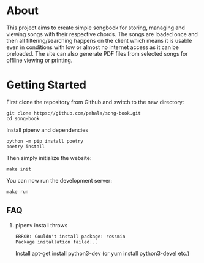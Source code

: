 
# About
This project aims to create simple songbook for storing, managing and viewing songs with their respective chords. The songs are loaded once and then all filtering/searching happens on the client which means it is usable even in conditions with low or almost no internet access as it can be preloaded. The site can also generate PDF files from selected songs for offline viewing or printing.

# Getting Started

First clone the repository from Github and switch to the new directory:

    git clone https://github.com/pehala/song-book.git
    cd song-book
    
Install pipenv and dependencies

    python -m pip install poetry
    poetry install 
    
Then simply initialize the website:

    make init

You can now run the development server:

    make run

## FAQ

1. pipenv install throws 

       ERROR: Couldn't install package: rcssmin
       Package installation failed...

    Install apt-get install python3-dev (or yum install python3-devel etc.)

